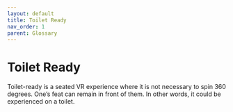 ```yaml
---
layout: default
title: Toilet Ready
nav_order: 1
parent: Glossary
---
```

# Toilet Ready
Toilet-ready is a seated VR experience where it is not necessary to spin 360 degrees. One’s feat can remain in front of them. In other words, it could be experienced on a toilet. 